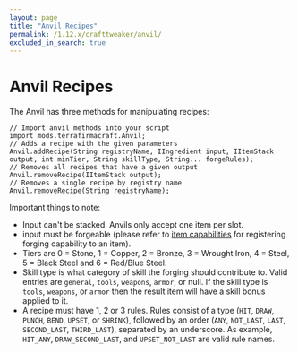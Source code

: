 ```yaml
---
layout: page
title: "Anvil Recipes"
permalink: /1.12.x/crafttweaker/anvil/
excluded_in_search: true
---
```


# Anvil Recipes

The Anvil has three methods for manipulating recipes:

```zenscript
// Import anvil methods into your script
import mods.terrafirmacraft.Anvil;
// Adds a recipe with the given parameters
Anvil.addRecipe(String registryName, IIngredient input, IItemStack output, int minTier, String skillType, String... forgeRules);
// Removes all recipes that have a given output
Anvil.removeRecipe(IItemStack output);
// Removes a single recipe by registry name
Anvil.removeRecipe(String registryName);
```

Important things to note:

- Input can't be stacked. Anvils only accept one item per slot.
- input must be forgeable (please refer to [item capabilities](../items/) for registering forging capability to an item).
- Tiers are 0 = Stone, 1 = Copper, 2 = Bronze, 3 = Wrought Iron, 4 = Steel, 5 = Black Steel and 6 = Red/Blue Steel.
- Skill type is what category of skill the forging should contribute to. Valid entries are `general`, `tools`, `weapons`, `armor`, or null. If the skill type is `tools`, `weapons`, or `armor` then the result item will have a skill bonus applied to it.
- A recipe must have 1, 2 or 3 rules. Rules consist of a type (`HIT`, `DRAW`, `PUNCH`, `BEND`, `UPSET`, or `SHRINK`), followed by an order (`ANY`, `NOT_LAST`, `LAST`, `SECOND_LAST`, `THIRD_LAST`), separated by an underscore. As example, `HIT_ANY`, `DRAW_SECOND_LAST`, and `UPSET_NOT_LAST` are valid rule names.
